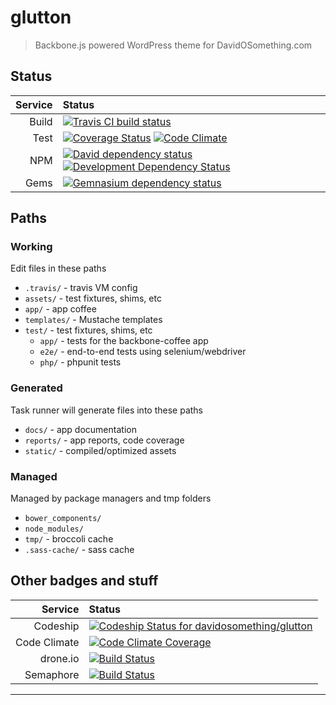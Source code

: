 # glutton

> Backbone.js powered WordPress theme for DavidOSomething.com

## Status

| Service  | Status
| -------: | :--------
| Build    | [![Travis CI build status][travisBadge]][travisLink]
| Test     | [![Coverage Status][coverallsBadge]][coverallsLink] [![Code Climate][codeClimateBadge]][codeClimateLink]
| NPM      | [![David dependency status][davidBadge]][davidLink] [![Development Dependency Status][davidDevBadge]][davidDevLink]
| Gems     | [![Gemnasium dependency status][gemnasiumBadge]][gemnasiumLink]

## Paths

### Working

Edit files in these paths

- `.travis/` - travis VM config
- `assets/` - test fixtures, shims, etc
- `app/` - app coffee
- `templates/` - Mustache templates
- `test/` - test fixtures, shims, etc
  - `app/` - tests for the backbone-coffee app
  - `e2e/` - end-to-end tests using selenium/webdriver
  - `php/` - phpunit tests

### Generated

Task runner will generate files into these paths

- `docs/` - app documentation
- `reports/` - app reports, code coverage
- `static/` - compiled/optimized assets

### Managed

Managed by package managers and tmp folders

- `bower_components/`
- `node_modules/`
- `tmp/` - broccoli cache
- `.sass-cache/` - sass cache

## Other badges and stuff

| Service      | Status
| -----------: | :--------
| Codeship     | [![Codeship Status for davidosomething/glutton][codeshipBadge]][codeshipLink]<br>
| Code Climate | [![Code Climate Coverage][codeClimateCoverageBadge]][codeClimateLink]<br>
| drone.io     | [![Build Status][droneIoBadge]][droneIoLink]<br>
| Semaphore    | [![Build Status][semaphoreBadge]][semaphoreLink]<br>

----


[codeClimateBadge]: https://codeclimate.com/github/davidosomething/glutton/badges/gpa.svg
[codeClimateLink]:  https://codeclimate.com/github/davidosomething/glutton
[codeClimateCoverageBadge]: https://codeclimate.com/github/davidosomething/glutton/badges/coverage.svg
[codeshipBadge]:  https://www.codeship.io/projects/4c4f8010-0f00-0132-fc79-02c0648a600f/status?branch=master
[codeshipLink]:   https://www.codeship.io/projects/32535
[coverallsBadge]: https://coveralls.io/repos/davidosomething/glutton/badge.png
[coverallsLink]:  https://coveralls.io/r/davidosomething/glutton
[davidBadge]:     https://david-dm.org/davidosomething/glutton.png?theme=shields.io
[davidLink]:      https://david-dm.org/davidosomething/glutton#info=dependencies
[davidDevBadge]:  https://david-dm.org/davidosomething/glutton/dev-status.png?theme=shields.io
[davidDevLink]:   https://david-dm.org/davidosomething/glutton#info=devDependencies
[droneIoBadge]:   https://drone.io/github.com/davidosomething/glutton/status.png
[droneIoLink]:    https://drone.io/github.com/davidosomething/glutton/latest
[gemnasiumBadge]: http://img.shields.io/gemnasium/davidosomething/glutton.svg
[gemnasiumLink]:  https://gemnasium.com/davidosomething/glutton
[semaphoreBadge]: https://semaphoreapp.com/api/v1/projects/b987bb51-e328-4052-a870-f83c3b7acd4d/242696/shields_badge.png
[semaphoreLink]:  https://semaphoreapp.com/davidosomething/glutton
[travisLink]:     https://travis-ci.org/davidosomething/glutton
[travisBadge]:    https://travis-ci.org/davidosomething/glutton.svg?branch=master

